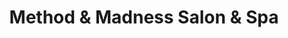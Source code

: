 ---
title: "Method & Madness Salon & Spa"
url: /renton/method-und-madness-salon-und-spa/
shop: Friseur
---